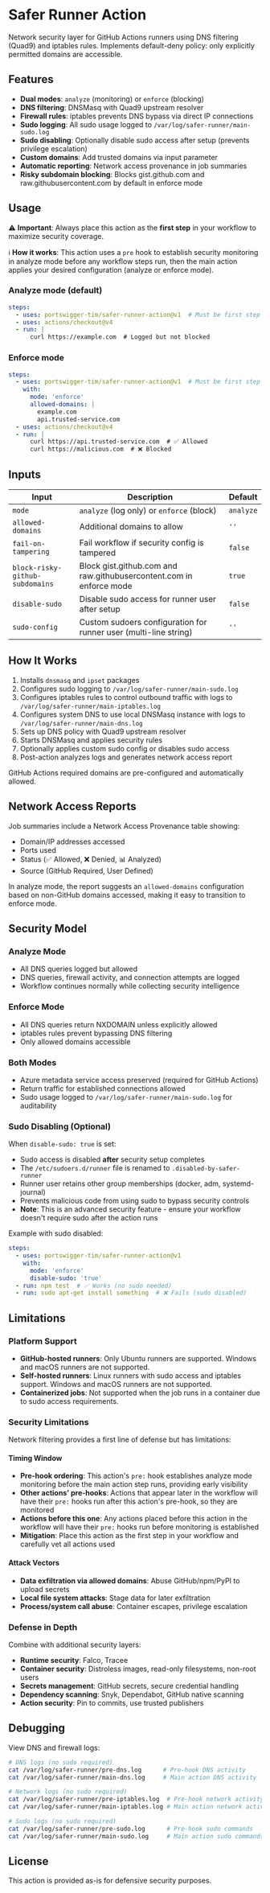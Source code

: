 # Safer Runner Action

Network security layer for GitHub Actions runners using DNS filtering (Quad9) and iptables rules. Implements default-deny policy: only explicitly permitted domains are accessible.

## Features

- **Dual modes**: `analyze` (monitoring) or `enforce` (blocking)
- **DNS filtering**: DNSMasq with Quad9 upstream resolver
- **Firewall rules**: iptables prevents DNS bypass via direct IP connections
- **Sudo logging**: All sudo usage logged to `/var/log/safer-runner/main-sudo.log`
- **Sudo disabling**: Optionally disable sudo access after setup (prevents privilege escalation)
- **Custom domains**: Add trusted domains via input parameter
- **Automatic reporting**: Network access provenance in job summaries
- **Risky subdomain blocking**: Blocks gist.github.com and raw.githubusercontent.com by default in enforce mode

## Usage

⚠️ **Important**: Always place this action as the **first step** in your workflow to maximize security coverage.

ℹ️ **How it works**: This action uses a `pre` hook to establish security monitoring in analyze mode before any workflow steps run, then the main action applies your desired configuration (analyze or enforce mode).

### Analyze mode (default)

```yaml
steps:
  - uses: portswigger-tim/safer-runner-action@v1  # Must be first step
  - uses: actions/checkout@v4
  - run: |
      curl https://example.com  # Logged but not blocked
```

### Enforce mode

```yaml
steps:
  - uses: portswigger-tim/safer-runner-action@v1  # Must be first step
    with:
      mode: 'enforce'
      allowed-domains: |
        example.com
        api.trusted-service.com
  - uses: actions/checkout@v4
  - run: |
      curl https://api.trusted-service.com  # ✅ Allowed
      curl https://malicious.com  # ❌ Blocked
```

## Inputs

| Input | Description | Default |
|-------|-------------|---------|
| `mode` | `analyze` (log only) or `enforce` (block) | `analyze` |
| `allowed-domains` | Additional domains to allow | `''` |
| `fail-on-tampering` | Fail workflow if security config is tampered | `false` |
| `block-risky-github-subdomains` | Block gist.github.com and raw.githubusercontent.com in enforce mode | `true` |
| `disable-sudo` | Disable sudo access for runner user after setup | `false` |
| `sudo-config` | Custom sudoers configuration for runner user (multi-line string) | `''` |

## How It Works

1. Installs `dnsmasq` and `ipset` packages
2. Configures sudo logging to `/var/log/safer-runner/main-sudo.log`
3. Configures iptables rules to control outbound traffic with logs to `/var/log/safer-runner/main-iptables.log`
4. Configures system DNS to use local DNSMasq instance with logs to `/var/log/safer-runner/main-dns.log`
5. Sets up DNS policy with Quad9 upstream resolver
6. Starts DNSMasq and applies security rules
7. Optionally applies custom sudo config or disables sudo access
8. Post-action analyzes logs and generates network access report

GitHub Actions required domains are pre-configured and automatically allowed.

## Network Access Reports

Job summaries include a Network Access Provenance table showing:

- Domain/IP addresses accessed
- Ports used
- Status (✅ Allowed, ❌ Denied, 📊 Analyzed)
- Source (GitHub Required, User Defined)

In analyze mode, the report suggests an `allowed-domains` configuration based on non-GitHub domains accessed, making it easy to transition to enforce mode.

## Security Model

### Analyze Mode
- All DNS queries logged but allowed
- DNS queries, firewall activity, and connection attempts are logged
- Workflow continues normally while collecting security intelligence

### Enforce Mode
- All DNS queries return NXDOMAIN unless explicitly allowed
- iptables rules prevent bypassing DNS filtering
- Only allowed domains accessible

### Both Modes
- Azure metadata service access preserved (required for GitHub Actions)
- Return traffic for established connections allowed
- Sudo usage logged to `/var/log/safer-runner/main-sudo.log` for auditability

### Sudo Disabling (Optional)

When `disable-sudo: true` is set:
- Sudo access is disabled **after** security setup completes
- The `/etc/sudoers.d/runner` file is renamed to `.disabled-by-safer-runner`
- Runner user retains other group memberships (docker, adm, systemd-journal)
- Prevents malicious code from using sudo to bypass security controls
- **Note**: This is an advanced security feature - ensure your workflow doesn't require sudo after the action runs

Example with sudo disabled:
```yaml
steps:
  - uses: portswigger-tim/safer-runner-action@v1
    with:
      mode: 'enforce'
      disable-sudo: 'true'
  - run: npm test  # ✅ Works (no sudo needed)
  - run: sudo apt-get install something  # ❌ Fails (sudo disabled)
```

## Limitations

### Platform Support

- **GitHub-hosted runners**: Only Ubuntu runners are supported. Windows and macOS runners are not supported.
- **Self-hosted runners**: Linux runners with sudo access and iptables support. Windows and macOS runners are not supported.
- **Containerized jobs**: Not supported when the job runs in a container due to sudo access requirements.

### Security Limitations

Network filtering provides a first line of defense but has limitations:

#### Timing Window
- **Pre-hook ordering**: This action's `pre:` hook establishes analyze mode monitoring before the main action step runs, providing early visibility
- **Other actions' pre-hooks**: Actions that appear later in the workflow will have their `pre:` hooks run after this action's pre-hook, so they are monitored
- **Actions before this one**: Any actions placed before this action in the workflow will have their `pre:` hooks run before monitoring is established
- **Mitigation**: Place this action as the first step in your workflow and carefully vet all actions used

#### Attack Vectors
- **Data exfiltration via allowed domains**: Abuse GitHub/npm/PyPI to upload secrets
- **Local file system attacks**: Stage data for later exfiltration
- **Process/system call abuse**: Container escapes, privilege escalation

### Defense in Depth

Combine with additional security layers:

- **Runtime security**: Falco, Tracee
- **Container security**: Distroless images, read-only filesystems, non-root users
- **Secrets management**: GitHub secrets, secure credential handling
- **Dependency scanning**: Snyk, Dependabot, GitHub native scanning
- **Action security**: Pin to commits, use trusted publishers

## Debugging

View DNS and firewall logs:

```bash
# DNS logs (no sudo required)
cat /var/log/safer-runner/pre-dns.log      # Pre-hook DNS activity
cat /var/log/safer-runner/main-dns.log     # Main action DNS activity

# Network logs (no sudo required)
cat /var/log/safer-runner/pre-iptables.log  # Pre-hook network activity
cat /var/log/safer-runner/main-iptables.log # Main action network activity

# Sudo logs (no sudo required)
cat /var/log/safer-runner/pre-sudo.log      # Pre-hook sudo commands
cat /var/log/safer-runner/main-sudo.log     # Main action sudo commands
```

## License

This action is provided as-is for defensive security purposes.
